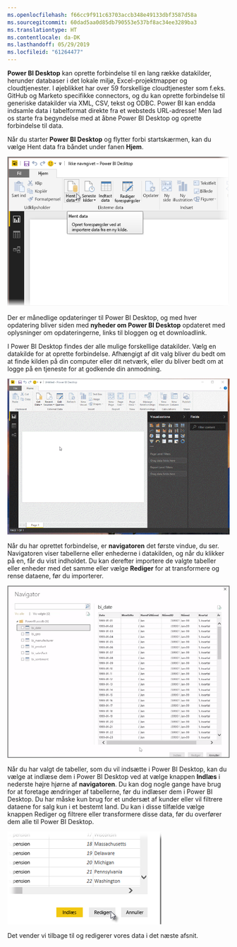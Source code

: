 ```yaml
---
ms.openlocfilehash: f66cc9f911c63703accb348e49133dbf3587d58a
ms.sourcegitcommit: 60dad5aa0d85db790553e537bf8ac34ee3289ba3
ms.translationtype: HT
ms.contentlocale: da-DK
ms.lasthandoff: 05/29/2019
ms.locfileid: "61264477"
---
```

**Power BI Desktop** kan oprette forbindelse til en lang række datakilder, herunder databaser i det lokale miljø, Excel-projektmapper og cloudtjenester. I øjeblikket har over 59 forskellige cloudtjenester som f.eks. GitHub og Marketo specifikke connectors, og du kan oprette forbindelse til generiske datakilder via XML, CSV, tekst og ODBC. Power BI kan endda indsamle data i tabelformat direkte fra et websteds URL-adresse! Men lad os starte fra begyndelse med at åbne Power BI Desktop og oprette forbindelse til data.

Når du starter **Power BI Desktop** og flytter forbi startskærmen, kan du vælge Hent data fra båndet under fanen **Hjem**.

![](media/1-2-connect-to-data-sources-in-power-bi-desktop/1-2_1.png)

Der er månedlige opdateringer til Power BI Desktop, og med hver opdatering bliver siden med **nyheder om Power BI Desktop** opdateret med oplysninger om opdateringerne, links til bloggen og et downloadlink.

I Power BI Desktop findes der alle mulige forskellige datakilder. Vælg en datakilde for at oprette forbindelse. Afhængigt af dit valg bliver du bedt om at finde kilden på din computer eller dit netværk, eller du bliver bedt om at logge på en tjeneste for at godkende din anmodning.

![](media/1-2-connect-to-data-sources-in-power-bi-desktop/1-2_2.gif)

Når du har oprettet forbindelse, er **navigatoren** det første vindue, du ser. Navigatoren viser tabellerne eller enhederne i datakilden, og når du klikker på en, får du vist indholdet. Du kan derefter importere de valgte tabeller eller enheder med det samme eller vælge **Rediger** for at transformere og rense dataene, før du importerer.

![](media/1-2-connect-to-data-sources-in-power-bi-desktop/1-2_3.png)

Når du har valgt de tabeller, som du vil indsætte i Power BI Desktop, kan du vælge at indlæse dem i Power BI Desktop ved at vælge knappen **Indlæs** i nederste højre hjørne af **navigatoren**. Du kan dog nogle gange have brug for at foretage ændringer af tabellerne, før du indlæser dem i Power BI Desktop. Du har måske kun brug for et undersæt af kunder eller vil filtrere dataene for salg kun i et bestemt land. Du kan i disse tilfælde vælge knappen Rediger og filtrere eller transformere disse data, før du overfører dem alle til Power BI Desktop.

![](media/1-2-connect-to-data-sources-in-power-bi-desktop/1-2_4.png)

Det vender vi tilbage til og redigerer vores data i det næste afsnit.

